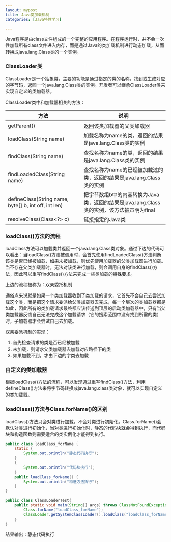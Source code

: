 ```yaml
---
layout: mypost
title: Java类加载机制
categories: [Java特性学习]

---
```


Java程序是由class文件组成的一个完整的应用程序。在程序运行时，并不会一次性加载所有class文件进入内存，而是通过Java的类加载机制进行动态加载，从而转换成java.lang.Class类的一个实例。

### ClassLoader类

ClassLoader是一个抽象类，主要的功能是通过指定的类的名称，找到或生成对应的字节码，返回一个java.lang.Class类的实例。开发者可以继承ClassLoader类来实现自定义的类加载器。

ClassLoader类中和加载器相关的方法：

| 方法                                                 | 说明                                                         |
| ---------------------------------------------------- | ------------------------------------------------------------ |
| getParent()                                          | 返回该类加载器的父类加载器                                   |
| loadClass(String name)                               | 加载名称为name的类，返回的结果是java.lang.Class类的实例      |
| findClass(String name)                               | 查找名称为name的类，返回的结果是java.lang.Class类的实例      |
| findLoadedClass(String name)                         | 查找名称为name的已经被加载过的类，返回的结果是java.lang.Class类的实例 |
| defineClass(String name, byte[] b, int off, int len) | 把字节数组b中的内容转换为Java类，返回的结果是java.lang.Class类的实例，该方法被声明为final |
| resolveClass(Class<?> c)                             | 链接指定的Java类                                             |

### loadClass()方法的流程

loadClass方法可以加载类并返回一个java.lang.Class类对象。通过下边的代码可以看出：当loadClass()方法被调用时，会首先使用findLoadedClass()方法判断该类是否已经被加载，如果未被加载，则优先使用加载器的父类加载器进行加载。当不存在父类加载器时，无法对该类进行加载，则会调用自身的findClass()方法，因此可以重写findClass()方法来完成一些类加载的特殊要求。

上边的流程被称为：双亲委托机制

通俗点来说就是如果一个类加载器收到了类加载的请求，它首先不会自己去尝试加载这个类，而是把这个请求委派给父类加载器去完成，每一个层次的类加载器都是如此，因此所有的类加载请求最终都应该传送到顶层的启动类加载器中，只有当父类加载器反馈自己无法完成这个加载请求（它的搜索范围中没有找到所需的类）时，子加载器才会尝试自己去加载。

双亲委派机制的实现：

1. 首先检查请求的类是否已经被加载
2. 未加载，则请求父类加载器去加载对应路径下的类
3. 如果加载不到，才由下边的字类去加载

### 自定义的类加载器

根据loadClass()方法的流程，可以发现通过重写findClass()方法，利用defineClass()方法来将字节码转换成java.lang.class类对象，就可以实现自定义的类加载器。

### loadClass()方法与Class.forName()的区别

loadClass()方法只会对类进行加载，不会对类进行初始化。Class.forName()会默认对类进行初始化，当对类进行初始化时，静态的代码块就会得到执行，而代码块和构造函数则需要适合的类实例化才能得到执行。

```java
public class loadClass_forName {
    static {
        System.out.println("静态代码执行");
    }
    {
        System.out.println("代码块执行");
    }
    public loadClass_forName() {
        System.out.println("构造方法执行");
    }
}
```

```java
public class ClassLoaderTest{
    public static void main(String[] args) throws ClassNotFoundException{
        Class.forName("loadClass_forName");
        ClassLoader.getSystemClassLoader().loadClass("loadClass_forName");
    }
}
```

结果输出：静态代码执行

